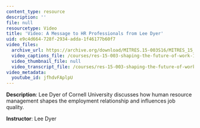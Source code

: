 ```yaml
---
content_type: resource
description: ''
file: null
resourcetype: Video
title: 'Video: A Message to HR Professionals from Lee Dyer'
uid: e9c4d664-728f-2934-adda-1f46177b60f7
video_files:
  archive_url: https://archive.org/download/MITRES.15-003S16/MITRES_15_003S16_1-2-4_360p.mp4
  video_captions_file: /courses/res-15-003-shaping-the-future-of-work-15-662x-spring-2016/5f7f82be36c15693a074900e228a9a67_jfhdvFAplpU.vtt
  video_thumbnail_file: null
  video_transcript_file: /courses/res-15-003-shaping-the-future-of-work-15-662x-spring-2016/b803709967e3ad7f69655400763df7d5_jfhdvFAplpU.pdf
video_metadata:
  youtube_id: jfhdvFAplpU
---
```


**Description**: Lee Dyer of Cornell University discusses how human resource management shapes the employment relationship and influences job quality.

**Instructor**: Lee Dyer
